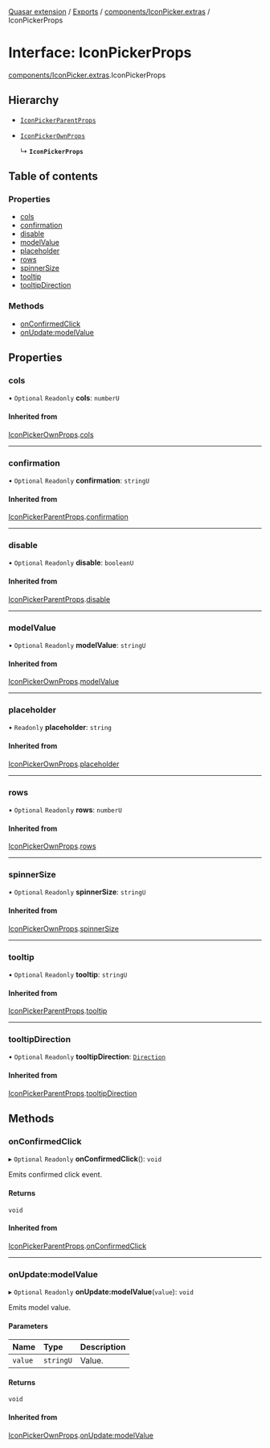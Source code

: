 [Quasar extension](../index.md) / [Exports](../modules.md) / [components/IconPicker.extras](../modules/components_IconPicker_extras.md) / IconPickerProps

# Interface: IconPickerProps

[components/IconPicker.extras](../modules/components_IconPicker_extras.md).IconPickerProps

## Hierarchy

- [`IconPickerParentProps`](components_IconPicker_extras.IconPickerParentProps.md)

- [`IconPickerOwnProps`](components_IconPicker_extras.IconPickerOwnProps.md)

  ↳ **`IconPickerProps`**

## Table of contents

### Properties

- [cols](components_IconPicker_extras.IconPickerProps.md#cols)
- [confirmation](components_IconPicker_extras.IconPickerProps.md#confirmation)
- [disable](components_IconPicker_extras.IconPickerProps.md#disable)
- [modelValue](components_IconPicker_extras.IconPickerProps.md#modelvalue)
- [placeholder](components_IconPicker_extras.IconPickerProps.md#placeholder)
- [rows](components_IconPicker_extras.IconPickerProps.md#rows)
- [spinnerSize](components_IconPicker_extras.IconPickerProps.md#spinnersize)
- [tooltip](components_IconPicker_extras.IconPickerProps.md#tooltip)
- [tooltipDirection](components_IconPicker_extras.IconPickerProps.md#tooltipdirection)

### Methods

- [onConfirmedClick](components_IconPicker_extras.IconPickerProps.md#onconfirmedclick)
- [onUpdate:modelValue](components_IconPicker_extras.IconPickerProps.md#onupdate:modelvalue)

## Properties

### cols

• `Optional` `Readonly` **cols**: `numberU`

#### Inherited from

[IconPickerOwnProps](components_IconPicker_extras.IconPickerOwnProps.md).[cols](components_IconPicker_extras.IconPickerOwnProps.md#cols)

___

### confirmation

• `Optional` `Readonly` **confirmation**: `stringU`

#### Inherited from

[IconPickerParentProps](components_IconPicker_extras.IconPickerParentProps.md).[confirmation](components_IconPicker_extras.IconPickerParentProps.md#confirmation)

___

### disable

• `Optional` `Readonly` **disable**: `booleanU`

#### Inherited from

[IconPickerParentProps](components_IconPicker_extras.IconPickerParentProps.md).[disable](components_IconPicker_extras.IconPickerParentProps.md#disable)

___

### modelValue

• `Optional` `Readonly` **modelValue**: `stringU`

#### Inherited from

[IconPickerOwnProps](components_IconPicker_extras.IconPickerOwnProps.md).[modelValue](components_IconPicker_extras.IconPickerOwnProps.md#modelvalue)

___

### placeholder

• `Readonly` **placeholder**: `string`

#### Inherited from

[IconPickerOwnProps](components_IconPicker_extras.IconPickerOwnProps.md).[placeholder](components_IconPicker_extras.IconPickerOwnProps.md#placeholder)

___

### rows

• `Optional` `Readonly` **rows**: `numberU`

#### Inherited from

[IconPickerOwnProps](components_IconPicker_extras.IconPickerOwnProps.md).[rows](components_IconPicker_extras.IconPickerOwnProps.md#rows)

___

### spinnerSize

• `Optional` `Readonly` **spinnerSize**: `stringU`

#### Inherited from

[IconPickerOwnProps](components_IconPicker_extras.IconPickerOwnProps.md).[spinnerSize](components_IconPicker_extras.IconPickerOwnProps.md#spinnersize)

___

### tooltip

• `Optional` `Readonly` **tooltip**: `stringU`

#### Inherited from

[IconPickerParentProps](components_IconPicker_extras.IconPickerParentProps.md).[tooltip](components_IconPicker_extras.IconPickerParentProps.md#tooltip)

___

### tooltipDirection

• `Optional` `Readonly` **tooltipDirection**: [`Direction`](../modules/components_Tooltip_extras.md#direction)

#### Inherited from

[IconPickerParentProps](components_IconPicker_extras.IconPickerParentProps.md).[tooltipDirection](components_IconPicker_extras.IconPickerParentProps.md#tooltipdirection)

## Methods

### onConfirmedClick

▸ `Optional` `Readonly` **onConfirmedClick**(): `void`

Emits confirmed click event.

#### Returns

`void`

#### Inherited from

[IconPickerParentProps](components_IconPicker_extras.IconPickerParentProps.md).[onConfirmedClick](components_IconPicker_extras.IconPickerParentProps.md#onconfirmedclick)

___

### onUpdate:modelValue

▸ `Optional` `Readonly` **onUpdate:modelValue**(`value`): `void`

Emits model value.

#### Parameters

| Name | Type | Description |
| :------ | :------ | :------ |
| `value` | `stringU` | Value. |

#### Returns

`void`

#### Inherited from

[IconPickerOwnProps](components_IconPicker_extras.IconPickerOwnProps.md).[onUpdate:modelValue](components_IconPicker_extras.IconPickerOwnProps.md#onupdate:modelvalue)
